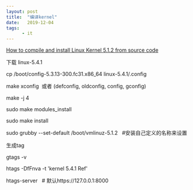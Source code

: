 ```yaml
---
layout: post
title:  "编译kernel"
date:   2019-12-04
tags:
      - it
---
```



[How to compile and install Linux Kernel 5.1.2 from source
code](https://www.cnblogs.com/qccz123456/p/11009502.html)

下载 linux-5.4.1

cp /boot/config-5.3.13-300.fc31.x86_64 linux-5.4.1/.config

make xconfig  或者 (defconfig, oldconfig, config, gconfig)

make -j 4

sudo make modules_install

sudo make install



sudo grubby
\--set-default /boot/vmlinuz-5.1.2   #安装自己定义的名称来设置



生成tag

gtags -v

htags -DfFnva -t \'kernel 5.4.1 Ref\'

htags-server   # 默认https://127.0.0.1:8000



